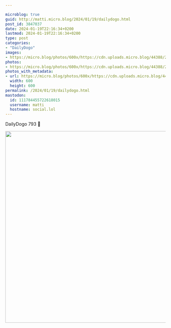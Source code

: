 ```yaml
---

microblog: true
guid: http://matti.micro.blog/2024/01/19/dailydogo.html
post_id: 3847037
date: 2024-01-19T22:16:34+0200
lastmod: 2024-01-19T22:16:34+0200
type: post
categories:
- "DailyDogo"
images:
- https://micro.blog/photos/600x/https://cdn.uploads.micro.blog/44388/2024/379ef735987e4e44aad372c382505eb5.jpg
photos:
- https://micro.blog/photos/600x/https://cdn.uploads.micro.blog/44388/2024/379ef735987e4e44aad372c382505eb5.jpg
photos_with_metadata:
- url: https://micro.blog/photos/600x/https://cdn.uploads.micro.blog/44388/2024/379ef735987e4e44aad372c382505eb5.jpg
  width: 600
  height: 600
permalink: /2024/01/19/dailydogo.html
mastodon:
  id: 111784455722618015
  username: matti
  hostname: social.lol
---
```

DailyDogo 793 🐶

<img src="/media/uploads/2024/379ef735987e4e44aad372c382505eb5.jpg" width="600" height="600" alt="" />
